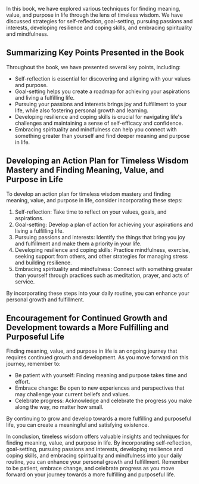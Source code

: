 

In this book, we have explored various techniques for finding meaning, value, and purpose in life through the lens of timeless wisdom. We have discussed strategies for self-reflection, goal-setting, pursuing passions and interests, developing resilience and coping skills, and embracing spirituality and mindfulness.

Summarizing Key Points Presented in the Book
--------------------------------------------

Throughout the book, we have presented several key points, including:

* Self-reflection is essential for discovering and aligning with your values and purpose.
* Goal-setting helps you create a roadmap for achieving your aspirations and living a fulfilling life.
* Pursuing your passions and interests brings joy and fulfillment to your life, while also fostering personal growth and learning.
* Developing resilience and coping skills is crucial for navigating life's challenges and maintaining a sense of self-efficacy and confidence.
* Embracing spirituality and mindfulness can help you connect with something greater than yourself and find deeper meaning and purpose in life.

Developing an Action Plan for Timeless Wisdom Mastery and Finding Meaning, Value, and Purpose in Life
-----------------------------------------------------------------------------------------------------

To develop an action plan for timeless wisdom mastery and finding meaning, value, and purpose in life, consider incorporating these steps:

1. Self-reflection: Take time to reflect on your values, goals, and aspirations.
2. Goal-setting: Develop a plan of action for achieving your aspirations and living a fulfilling life.
3. Pursuing passions and interests: Identify the things that bring you joy and fulfillment and make them a priority in your life.
4. Developing resilience and coping skills: Practice mindfulness, exercise, seeking support from others, and other strategies for managing stress and building resilience.
5. Embracing spirituality and mindfulness: Connect with something greater than yourself through practices such as meditation, prayer, and acts of service.

By incorporating these steps into your daily routine, you can enhance your personal growth and fulfillment.

Encouragement for Continued Growth and Development towards a More Fulfilling and Purposeful Life
------------------------------------------------------------------------------------------------

Finding meaning, value, and purpose in life is an ongoing journey that requires continued growth and development. As you move forward on this journey, remember to:

* Be patient with yourself: Finding meaning and purpose takes time and effort.
* Embrace change: Be open to new experiences and perspectives that may challenge your current beliefs and values.
* Celebrate progress: Acknowledge and celebrate the progress you make along the way, no matter how small.

By continuing to grow and develop towards a more fulfilling and purposeful life, you can create a meaningful and satisfying existence.

In conclusion, timeless wisdom offers valuable insights and techniques for finding meaning, value, and purpose in life. By incorporating self-reflection, goal-setting, pursuing passions and interests, developing resilience and coping skills, and embracing spirituality and mindfulness into your daily routine, you can enhance your personal growth and fulfillment. Remember to be patient, embrace change, and celebrate progress as you move forward on your journey towards a more fulfilling and purposeful life.